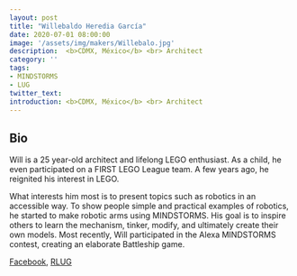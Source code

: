 ```yaml
---
layout: post
title: "Willebaldo Heredia García"
date: 2020-07-01 08:00:00
image: '/assets/img/makers/Willebalo.jpg'
description:  <b>CDMX, México</b> <br> Architect
category: ''
tags:
- MINDSTORMS
- LUG
twitter_text:
introduction: <b>CDMX, México</b> <br> Architect
---
```




## Bio


Will is a 25 year-old architect and lifelong LEGO enthusiast. As a child, he even participated on a FIRST LEGO League team. A few years ago, he reignited his interest in LEGO. 

What interests him most is to present topics such as robotics in an accessible way. To show people simple and practical examples of robotics, he started to make robotic arms using MINDSTORMS. His goal is to inspire others to learn the mechanism, tinker, modify, and ultimately create their own models. Most recently, Will participated in the Alexa MINDSTORMS contest, creating an elaborate Battleship game.


[Facebook](https://www.facebook.com/WillHerediaLW), [RLUG](https://www.facebook.com/mexicorlug/)
